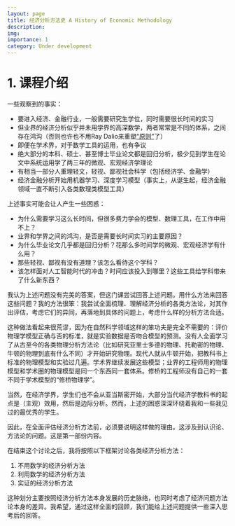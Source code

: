 ```yaml
---
layout: page
title: 经济分析方法史 A History of Economic Methodology
description: 
img: 
importance: 1
category: Under development
---
```


# 1. 课程介绍

一些观察到的事实：
- 要进入经济、金融行业，一般需要研究生学位，同时需要很长时间的实习
- 但业界的经济分析似乎并未用学界的高深数学，两者常常是不同的体系，之间存在鸿沟（否则也许也不用Ray Dalio来重塑[“原则”](https://www.principles.com/)了）
- 即便在学术界，对于数学工具的运用，也有争议
- 绝大部分的本科、硕士、甚至博士毕业论文都是回归分析，极少见到学生在论文中系统运用学了两三年的微观、宏观经济学理论
- 有相当一部分人重理轻文，轻视、鄙视社会科学（包括经济学、金融学）
- 经济金融分析开始用机器学习、深度学习模型（事实上，从诞生起，经济金融领域一直不断引入各类数理类模型工具）

上述事实可能会让人产生一些困惑：
- 为什么需要学习这么长时间，但很多费力学会的模型、数理工具，在工作中用不上？
- 业界和学界之间的鸿沟，是否是需要长时间实习的主要原因？
- 为什么毕业论文几乎都是回归分析？花那么多时间学的微观、宏观经济学有什么用？
- 那些轻视、鄙视有没有道理？该怎么看待这个学科？
- 该怎样面对人工智能时代的冲击？时间应该投入到哪里？这些工具给学科带来了什么新东西？

我认为上述问题没有完美的答案，但这门课尝试回答上述问题。用什么方法来回答这些问题？我的方法很笨：我尝试全面梳理、理解经济分析的各类方法论，对其作出评估，考虑它们的异同，再落地到具体的问题上，考虑什么样的分析方法合适。

这种做法看起来很荒谬，因为在自然科学领域这样的笨功夫是完全不需要的：评价物理学模型正确与否的标准，就是实验数据是否吻合模型的预测。没有人全面学习了从古至今的各类物理分析方法论（比如研究亚里士多德的物理、托勒密的物理、牛顿的物理到底有什么不同）才开始研究物理。现代人就从牛顿开始，把教科书上标准的物理模型和实验过几遍。学术界继续发展这些模型；业界的工程师用的物理模型和学术圈的物理模型是同一个东西同一套体系。修桥的工程师没有自己的一套不同于学术模型的“修桥物理学”。

当然，在经济学界，学生们也不会从亚当斯密开始，大部分当代经济学教科书的起点是（主观）效用，然后是边际分析。然而，上述的困惑深深环绕着我和一些我见过的最优秀的学生。

因此，在全面评估经济分析方法前，必须要说明这样做的理由。这涉及到认识论、方法论的问题。这是第一部份内容。

在结束这个讨论之后，我将按照以下框架讨论各类经济分析方法：
1. 不用数学的经济分析方法
2. 利用数学的经济分析方法
3. 实证的经济分析方法

这种划分主要按照经济分析方法本身发展的历史脉络，也同时考虑了经济问题方法论本身的差异。我希望，通过这样全面的回顾，我们能给上述问题提供一些深入思考后的回答。
